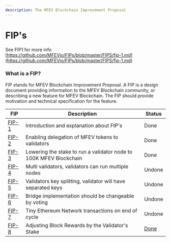 ```yaml
---
description: The MFEV Blockchain Improvement Proposal
---
```


# FIP's

See FIP1 for more info [https://github.com/MFEVio/FIPs/blob/master/FIPS/fip-1.md](https://github.com/MFEVio/FIPs/blob/master/FIPS/fip-1.md)

### What is a FIP?

FIP stands for MFEV Blockchain Improvement Proposal. A FIP is a design document providing information to the MFEV Blockchain community, or describing a new feature for MFEV Blockchain. The FIP should provide motivation and technical specification for the feature.

| FIP                                                               | Description                                                        | Status                                                 |
| ----------------------------------------------------------------- | ------------------------------------------------------------------ | ------------------------------------------------------ |
| [FIP-1](https://github.com/MFEVio/FIPs/blob/master/FIPS/fip-1.md) | Introduction and explanation about FIP's                           | Done                                                   |
| [FIP-2](https://github.com/MFEVio/FIPs/blob/master/FIPS/fip-2.md) | Enabling delegation of MFEV tokens to validators                   | Done                                                   |
| [FIP-3](https://github.com/MFEVio/FIPs/blob/master/FIPS/fip-3.md) | Lowering the stake to run a validator node to 100K MFEV Blockchain | Done                                                   |
| [FIP-4](https://github.com/MFEVio/FIPs/blob/master/FIPS/fip-4.md) | Multi validators, validators can run multiple nodes                | Undone                                                 |
| [FIP-5](https://github.com/MFEVio/FIPs/blob/master/FIPS/fip-5.md) | Validators key splitting, validator will have separated keys       | Undone                                                 |
| [FIP-6](https://github.com/MFEVio/FIPs/blob/master/FIPS/fip-6.md) | Bridge implementation should be changeable by voting               | Undone                                                 |
| [FIP-7](https://github.com/MFEVio/FIPs/blob/master/FIPS/fip-7.md) | Tiny Ethereum Network transactions on end of cycle                 | Undone                                                 |
| [FIP-8](https://github.com/MFEVio/FIPs/blob/master/FIPS/fip-8.md) | Adjusting Block Rewards by the Validator's Stake                   | [Done](https://github.com/MFEVio/MFEV-network/pull/61) |
